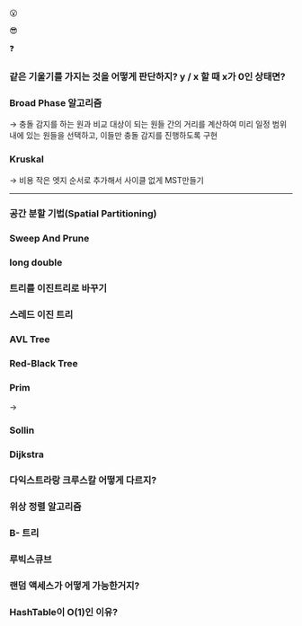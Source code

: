 😮  

😎 

❓ 

### 같은 기울기를 가지는 것을 어떻게 판단하지? y / x 할 때 x가 0인 상태면?

### Broad Phase 알고리즘

→ 충돌 감지를 하는 원과 비교 대상이 되는 원들 간의 거리를 계산하여 미리 일정 범위 내에 있는 원들을 선택하고, 이들만 충돌 감지를 진행하도록 구현

### Kruskal

→ 비용 작은 엣지 순서로 추가해서 사이클 없게 MST만들기 

---

### 공간 분할 기법(Spatial Partitioning)

### Sweep And Prune

### long double

### 트리를 이진트리로 바꾸기

### 스레드 이진 트리

### AVL Tree

### Red-Black Tree

### Prim

→ 

### Sollin

### Dijkstra

### 다익스트라랑 크루스칼 어떻게 다르지?

### 위상 정렬 알고리즘

### B- 트리

### 루빅스큐브

### 랜덤 액세스가 어떻게 가능한거지?

### HashTable이 O(1)인 이유?
